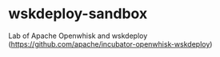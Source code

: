 # wskdeploy-sandbox
Lab of Apache Openwhisk and wskdeploy (https://github.com/apache/incubator-openwhisk-wskdeploy)
